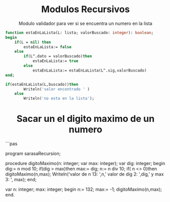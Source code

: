 <h1 align="center"> Modulos Recursivos </h1>

<p align="center">Modulo validador para ver si se encuentra un numero en la lista</p>




```pas
function estaEnLaLista(L: lista; valorBuscado: integer): boolean;
begin
	if(L = nil) then
		estaEnLaLista:= false
	else
		if(L^.dato = valorBuscado)then
			estaEnLaLista:= true
		else
			estaEnLaLista:= estaEnLaLista(L^.sig,valorBuscado)
end;

if(estaEnLaLista(L,buscado))then
		Writeln('valor encontrado ' )
	else
		Writeln('no esta en la lista');

```

<h1 align="center"> Sacar un el digito maximo de un numero</h1>
```pas

program sarasaRecursion;

procedure digitoMaximo(n: integer; var max: integer);
var 
  dig: integer;
begin
  dig:= n mod 10;
  if(dig > max)then
    max:= dig;
  n:= n div 10;
  if( n <> 0)then
    digitoMaximo(n,max);
    Writeln('valor de n 13:  ',n,' valor de dig 2: ',dig,' y max 3: ', max);
end;

var
  n: integer;
  max: integer;
begin
  n:= 132;
  max:= -1;
  digitoMaximo(n,max);
end.

```

